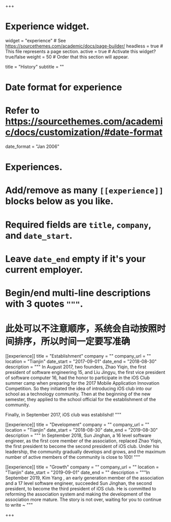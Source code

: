 +++
# Experience widget.
widget = "experience"  # See https://sourcethemes.com/academic/docs/page-builder/
headless = true  # This file represents a page section.
active = true  # Activate this widget? true/false
weight = 50  # Order that this section will appear.

title = "History"
subtitle = ""

# Date format for experience
#   Refer to https://sourcethemes.com/academic/docs/customization/#date-format
date_format = "Jan 2006"

# Experiences.
#   Add/remove as many `[[experience]]` blocks below as you like.
#   Required fields are `title`, `company`, and `date_start`.
#   Leave `date_end` empty if it's your current employer.
#   Begin/end multi-line descriptions with 3 quotes `"""`.
#  此处可以不注意顺序，系统会自动按照时间排序，所以时间一定要写准确

[[experience]]
  title = "Establishment"
  company = ""
  company_url = ""
  location = "Tianjin"
  date_start = "2017-09-01"
  date_end = "2018-08-30"
  description = """
  In August 2017, two founders, Zhao Yiqin, the first president of software engineering 15, and Liu Jingyu, the first vice president of software computer 16, had the honor to participate in the iOS Club summer camp when preparing for the 2017 Mobile Application Innovation Competition. So they initiated the idea of introducing iOS club into our school as a technology community. Then at the beginning of the new semester, they applied to the school official for the establishment of the community. 
  
  Finally, in September 2017, iOS club was establishd!
  """

[[experience]]
  title = "Development"
  company = ""
  company_url = ""
  location = "Tianjin"
  date_start = "2018-08-30"
  date_end = "2019-08-30"
  description = """
  In September 2018, Sun Jinghan, a 16 level software engineer, as the first core member of the association, replaced Zhao Yiqin, the first president to become the second president of iOS club. Under his leadership, the community gradually develops and grows, and the maximum number of active members of the community is close to 100!
  """

[[experience]]
  title = "Growth"
  company = ""
  company_url = ""
  location = "Tianjin"
  date_start = "2019-09-01"
  date_end = ""
  description = """In September 2019, Kim Yang , an early generation member of the association and a 17 level software engineer, succeeded Sun Jinghan, the second president, to become the third president of iOS club. He is committed to reforming the association system and making the development of the association more mature. The story is not over, waiting for you to continue to write ~
  """

+++
